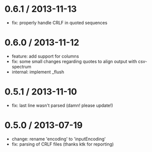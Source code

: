 0.6.1 / 2013-11-13
==================

 * fix: properly handle CRLF in quoted sequences

0.6.0 / 2013-11-12
==================

 * feature: add support for columns
 * fix: some small changes regarding quotes to align output with csv-spectrum
 * internal: implement _flush

0.5.1 / 2013-11-10
==================

 * fix: last line wasn't parsed (damn! please update!)

0.5.0 / 2013-07-19
==================

 * change: rename 'encoding' to 'inputEncoding'
 * fix: parsing of CRLF files (thanks ktk for reporting)